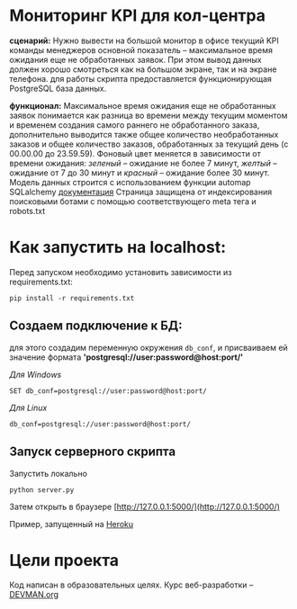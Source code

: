 # Мониторинг KPI для кол-центра

**сценарий:** Нужно вывести на большой монитор в офисе текущий KPI команды менеджеров
основной показатель – максимальное время ожидания еще не обработанных заявок. 
При этом вывод данных должен хорошо смотреться как на большом экране, так и на экране телефона.
для работы скрипта предоставляется функционирующая PostgreSQL база данных. 

**функционал:** Максимальное время ожидания еще не обработанных заявок понимается как разница во времени между
текущим моментом и временем создания самого раннего не обработанного заказа, дополнительно выводится также общее количество
необработанных заказов и общее количество заказов, обработанных за текущий день (с 00.00.00 до 23.59.59).
Фоновый цвет меняется в зависимости от времени ожидания: *зеленый* – ожидание не более 7 минут,
*желтый* – ожидание от 7 до 30 минут и *красный* – ожидание более 30 минут.
Модель данных строится с использованием функции automap SQLalchemy [документация](http://docs.sqlalchemy.org/en/latest/orm/extensions/automap.html)
Страница защищена от индексирования поисковыми ботами с помощью соответствующего meta тега и robots.txt

# Как запустить на localhost:

Перед запуском необходимо установить зависимости из requirements.txt:
```#!bash
pip install -r requirements.txt
```
## Создаем подключение к БД:
для этого создадим переменную окружения ```db_conf```,
и присваиваем ей значение формата
**'postgresql://user:password@host:port/'**

*Для Windows*
```#!bash
SET db_conf=postgresql://user:password@host:port/
```
*Для Linux*
```#!bash
db_conf=postgresql://user:password@host:port/
```

## Запуск серверного скрипта

Запустить локально
```#!bash
python server.py 
```
Затем открыть в браузере [http://127.0.0.1:5000/](http://127.0.0.1:5000/)

Пример, запущенный на [Heroku](https://damp-ravine-95816.herokuapp.com/)

# Цели проекта

Код написан в образовательных целях. Курс веб-разработки – [DEVMAN.org](https://devman.org)

